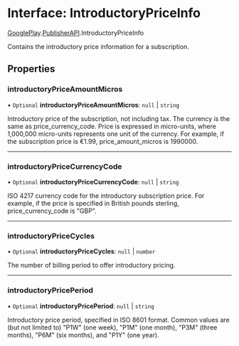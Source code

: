 # Interface: IntroductoryPriceInfo

[GooglePlay](../modules/CdvPurchase.GooglePlay.md).[PublisherAPI](../modules/CdvPurchase.GooglePlay.PublisherAPI.md).IntroductoryPriceInfo

Contains the introductory price information for a subscription.

## Properties

### introductoryPriceAmountMicros

• `Optional` **introductoryPriceAmountMicros**: ``null`` \| `string`

Introductory price of the subscription, not including tax. The currency is the same as price_currency_code. Price is expressed in micro-units, where 1,000,000 micro-units represents one unit of the currency. For example, if the subscription price is €1.99, price_amount_micros is 1990000.

___

### introductoryPriceCurrencyCode

• `Optional` **introductoryPriceCurrencyCode**: ``null`` \| `string`

ISO 4217 currency code for the introductory subscription price. For example, if the price is specified in British pounds sterling, price_currency_code is "GBP".

___

### introductoryPriceCycles

• `Optional` **introductoryPriceCycles**: ``null`` \| `number`

The number of billing period to offer introductory pricing.

___

### introductoryPricePeriod

• `Optional` **introductoryPricePeriod**: ``null`` \| `string`

Introductory price period, specified in ISO 8601 format. Common values are (but not limited to) "P1W" (one week), "P1M" (one month), "P3M" (three months), "P6M" (six months), and "P1Y" (one year).
